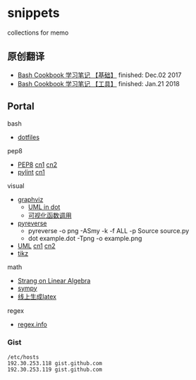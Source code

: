 # snippets
collections for memo

## 原创翻译
- [Bash Cookbook 学习笔记 【基础】][BASH_BASIC]  finished: Dec.02 2017
- [Bash Cookbook 学习笔记 【工具】][BASH_TOOLS]  finished: Jan.21 2018
  
## Portal

bash

+ [dotfiles](http://dotfiles.github.io/)

pep8

+ [PEP8][PEP8] [cn1][PEP8_CN1] [cn2][PEP8_CN2]
+ [pylint](https://www.pylint.org) [cn1][PYLINT_CN1]

visual

+ [graphviz](http://www.graphviz.org) 
  + [UML in dot](https://www.jianshu.com/p/d730f83bd81f)
  + [可视化函数调用](https://www.ibm.com/developerworks/cn/linux/l-graphvis/)
+ [pyreverse](https://www.logilab.org/blogentry/6883)
  + pyreverse -o png -ASmy -k -f ALL -p Source source.py
  + dot example.dot -Tpng -o example.png
+ [UML](https://en.wikipedia.org/wiki/Unified_Modeling_Language) [cn1][UML_CN1] [cn2][UML_CN2]
+ [tikz](http://texample.net/tikz/)

math

+ [Strang on Linear Algebra](http://open.163.com/special/opencourse/daishu.html)
+ [sympy](http://docs.sympy.org/latest/index.html)
+ [线上生成latex](http://latex.codecogs.com/)


regex

+ [regex.info](http://www.regular-expressions.info/)

### Gist
```
/etc/hosts
192.30.253.118 gist.github.com
192.30.253.119 gist.github.com
```

[BASH_BASIC]: https://segmentfault.com/a/1190000011951451
[BASH_TOOLS]: https://segmentfault.com/a/1190000012255541
[PEP8]: https://www.python.org/dev/peps/pep-0008/
[PEP8_CN1]: https://www.cnblogs.com/ajianbeyourself/p/4377933.html
[PEP8_CN2]: https://my.oschina.net/u/1433482/blog/464444?p=1
[PYLINT_CN1]: https://www.ibm.com/developerworks/cn/linux/l-cn-pylint/
[UML_CN1]: http://www.uml.org.cn/oobject/201211231.asp
[UML_CN2]: http://www.uml.org.cn/oobject/201104212.asp
